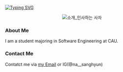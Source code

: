 [![Typing SVG](https://readme-typing-svg.herokuapp.com?size=30&duration=4500&color=F77500&width=600&lines=%F0%9F%A6%81_Welcome_Sanghyun_Na_%F0%9F%A6%81+)](https://git.io/typing-svg)

<div align="center">

![소개_인사하는 사자](https://user-images.githubusercontent.com/81146131/221498526-e2db6afd-e36d-447c-ab58-58069793bedf.gif)


</div>

### About Me
I am a student majoring in Software Engineering at CAU.

### Contact Me
Contatct me via <a href="mailto:na_sanghyun@naver.com">my Email</a> or IG(@na__sanghyun)
